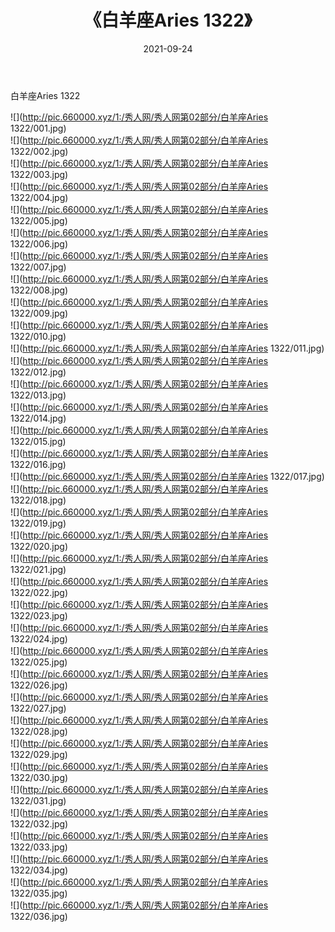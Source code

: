 ﻿---
layout: post
title:  《白羊座Aries 1322》
date:   2021-09-24
img: http://pic.660000.xyz/1:/秀人网/秀人网第02部分/白羊座Aries 1322/000.jpg
categories: [美女, 清纯, 唯美]
---

白羊座Aries 1322

  ![](http://pic.660000.xyz/1:/秀人网/秀人网第02部分/白羊座Aries 1322/001.jpg) <br> ![](http://pic.660000.xyz/1:/秀人网/秀人网第02部分/白羊座Aries 1322/002.jpg) <br> ![](http://pic.660000.xyz/1:/秀人网/秀人网第02部分/白羊座Aries 1322/003.jpg) <br> ![](http://pic.660000.xyz/1:/秀人网/秀人网第02部分/白羊座Aries 1322/004.jpg) <br> ![](http://pic.660000.xyz/1:/秀人网/秀人网第02部分/白羊座Aries 1322/005.jpg) <br> ![](http://pic.660000.xyz/1:/秀人网/秀人网第02部分/白羊座Aries 1322/006.jpg) <br> ![](http://pic.660000.xyz/1:/秀人网/秀人网第02部分/白羊座Aries 1322/007.jpg) <br> ![](http://pic.660000.xyz/1:/秀人网/秀人网第02部分/白羊座Aries 1322/008.jpg) <br> ![](http://pic.660000.xyz/1:/秀人网/秀人网第02部分/白羊座Aries 1322/009.jpg) <br> ![](http://pic.660000.xyz/1:/秀人网/秀人网第02部分/白羊座Aries 1322/010.jpg) <br> ![](http://pic.660000.xyz/1:/秀人网/秀人网第02部分/白羊座Aries 1322/011.jpg) <br> ![](http://pic.660000.xyz/1:/秀人网/秀人网第02部分/白羊座Aries 1322/012.jpg) <br> ![](http://pic.660000.xyz/1:/秀人网/秀人网第02部分/白羊座Aries 1322/013.jpg) <br> ![](http://pic.660000.xyz/1:/秀人网/秀人网第02部分/白羊座Aries 1322/014.jpg) <br> ![](http://pic.660000.xyz/1:/秀人网/秀人网第02部分/白羊座Aries 1322/015.jpg) <br> ![](http://pic.660000.xyz/1:/秀人网/秀人网第02部分/白羊座Aries 1322/016.jpg) <br> ![](http://pic.660000.xyz/1:/秀人网/秀人网第02部分/白羊座Aries 1322/017.jpg) <br> ![](http://pic.660000.xyz/1:/秀人网/秀人网第02部分/白羊座Aries 1322/018.jpg) <br> ![](http://pic.660000.xyz/1:/秀人网/秀人网第02部分/白羊座Aries 1322/019.jpg) <br> ![](http://pic.660000.xyz/1:/秀人网/秀人网第02部分/白羊座Aries 1322/020.jpg) <br> ![](http://pic.660000.xyz/1:/秀人网/秀人网第02部分/白羊座Aries 1322/021.jpg) <br> ![](http://pic.660000.xyz/1:/秀人网/秀人网第02部分/白羊座Aries 1322/022.jpg) <br> ![](http://pic.660000.xyz/1:/秀人网/秀人网第02部分/白羊座Aries 1322/023.jpg) <br> ![](http://pic.660000.xyz/1:/秀人网/秀人网第02部分/白羊座Aries 1322/024.jpg) <br> ![](http://pic.660000.xyz/1:/秀人网/秀人网第02部分/白羊座Aries 1322/025.jpg) <br> ![](http://pic.660000.xyz/1:/秀人网/秀人网第02部分/白羊座Aries 1322/026.jpg) <br> ![](http://pic.660000.xyz/1:/秀人网/秀人网第02部分/白羊座Aries 1322/027.jpg) <br> ![](http://pic.660000.xyz/1:/秀人网/秀人网第02部分/白羊座Aries 1322/028.jpg) <br> ![](http://pic.660000.xyz/1:/秀人网/秀人网第02部分/白羊座Aries 1322/029.jpg) <br> ![](http://pic.660000.xyz/1:/秀人网/秀人网第02部分/白羊座Aries 1322/030.jpg) <br> ![](http://pic.660000.xyz/1:/秀人网/秀人网第02部分/白羊座Aries 1322/031.jpg) <br> ![](http://pic.660000.xyz/1:/秀人网/秀人网第02部分/白羊座Aries 1322/032.jpg) <br> ![](http://pic.660000.xyz/1:/秀人网/秀人网第02部分/白羊座Aries 1322/033.jpg) <br> ![](http://pic.660000.xyz/1:/秀人网/秀人网第02部分/白羊座Aries 1322/034.jpg) <br> ![](http://pic.660000.xyz/1:/秀人网/秀人网第02部分/白羊座Aries 1322/035.jpg) <br> ![](http://pic.660000.xyz/1:/秀人网/秀人网第02部分/白羊座Aries 1322/036.jpg) <br>